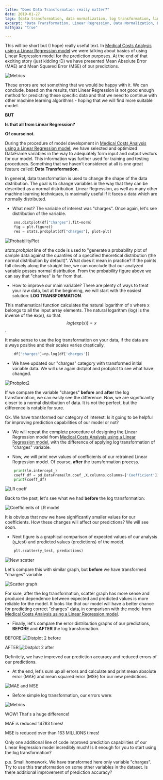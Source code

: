 ```yaml
---
title: "Does Data Transformation really matter?"
date: 2019-01-27
tags: [data transformation, data normalization, log transformation, linear regression, python]
excerpt: "Data Transformation, Linear Regression, Data Normalization, Log transformation"
mathjax: "true"

---
```


This will be short but (I hope) really useful text. In [Medical Costs Analysis using a Linear Regression model](https://mmilovanovic87.github.io/LinearRegression/) we were talking about basics of using Linear Regression model for the prediction purposes. At the end of that exciting story (just kidding :D) we have presented Mean Absolute Error (MAE) and Mean Squared Error (MSE) of our predictions.

<img src="{{ site.url }}{{ site.baseurl }}/images/LinearRegression/metrics.png" alt="Metrics">

These errors are not something that we would be happy with it. We can conclude, based on the results, that Linear Regression is not good enough method for predicting these specific data and that we need to continue with other machine learning algorithms - hoping that we will find more suitable model.

**BUT**

**Is that all from Linear Regression?**

**Of course not.**

During the procedure of model development in [Medical Costs Analysis using a Linear Regression model](https://mmilovanovic87.github.io/LinearRegression/), we have selected and optimized DataFrame variables in the way to adequately form input and output vectors for our model. This information was further used for training and testing procedures. Something that we haven't considered at all is one great feature called: **Data Transformation**.

In general, data transformation is used to change the shape of the data distribution. The goal is to change variables in the way that they can be described as a normal distribution. Linear Regression, as well as many other machine learning techniques, is maximally useful if it faces a data which are normally distributed.

* What next? The variable of interest was "charges". Once again, let's see distribution of the variable.

```python
    sns.distplot(df["charges"],fit=norm)
    fig = plt.figure()
    res = stats.probplot(df["charges"], plot=plt)
```
<img src="{{ site.url }}{{ site.baseurl }}/images/2 Data Normalization/ProbabilityPlot.png" alt="ProbabilityPlot">

*stats.probplot* line of the code is used to "generate a probability plot of sample data against the quantiles of a specified theoretical distribution (the normal distribution by default)". What does it mean in practice? If the points fall closely along the straight line, we can conclude that our analyzed variable posses normal distribution. From the probability figure above we can say that "charhes" is far from that.

* How to improve our main variable? There are plenty of ways to treat your raw data, but at the beginning, we will start with the easiest solution: **LOG TRANSFORMATION**.

This mathematical function calculates the natural logarithm of x where x belongs to all the input array elements. The natural logarithm (log) is the inverse of the exp(), so that:
 $$ log(exp(x)) = x $$.

 It make sense to use the log transformation on your data, if the data are always positive and their scales varies drastically.

```python
    df["charges"]=np.log(df['charges'])
```

* We have updated our "charges" category with transformed initial variable data. We will use again distplot and probplot to see what have changed.

<img src="{{ site.url }}{{ site.baseurl }}/images/2 Data Normalization/Probplot2.png" alt="Probplot2">

If we compare the variable "charges" **before** and **after** the log transformation, we can easily see the difference. Now, we are significantly closer to a normal distribution of data. It is not the perfect, but the difference is notable for sure.

Ok. We have transformed our category of interest. Is it going to be helpful for improving prediction capabilities of our model or not?

* We will repeat the complete procedure of designing the Linear Regression model from [Medical Costs Analysis using a Linear Regression model](https://mmilovanovic87.github.io/LinearRegression/), with the difference of applying log transformation of "charges" variable.

* Now, we will print new values of coefficients of our retrained Linear Regression model. Of course, **after** the transformation process.

```python
    print(lm.intercept_)
    coeff_df = pd.DataFrame(lm.coef_,X.columns,columns=['Coefficient'])
    print(coeff_df)
```
<img src="{{ site.url }}{{ site.baseurl }}/images/2 Data Normalization/LRcoeff.png" alt="LR coeff">

Back to the past, let's see what we had **before** the log transformation:

<img src="{{ site.url }}{{ site.baseurl }}/images/LinearRegression/coeff.png" alt="Coefficients of LR model">

It is obvious that now we have significantly smaller values for our coefficients. How these changes will affect our predictions? We will see soon.

* Next figure is a graphical comparison of expected values of our analysis (y_test) and predicted values (predictions) of the model.

```python
    plt.scatter(y_test, predictions)
```
<img src="{{ site.url }}{{ site.baseurl }}/images/2 Data Normalization/ScatterAfter.png" alt="New scatter">

Let's compare this with similar graph, but **before** we have transformed "charges" variable.

<img src="{{ site.url }}{{ site.baseurl }}/images/LinearRegression/scatter.png" alt="Scatter graph">

For sure, after the log transformation, scatter graph has more sense and produced dependence between expected and predicted values is more reliable for the model. It looks like that our model will have a better chance for predicting correct "charges" data, in comparison with the model from [Medical Costs Analysis using a Linear Regression model](https://mmilovanovic87.github.io/LinearRegression/).

* Finally, let's compare the error distribution graphs of our predictions, **BEFORE** and **AFTER** the log transformation.

BEFORE
<img src="{{ site.url }}{{ site.baseurl }}/images/LinearRegression/distplot2.png" alt="Distplot 2 before">

AFTER
<img src="{{ site.url }}{{ site.baseurl }}/images/2 Data Normalization/distplot2.png" alt="Distplot 2 after">

Definitely, we have improved our prediction accuracy and reduced errors of our predictions.

* At the end, let's sum up all errors and calculate and print mean absolute error (MAE) and mean squared error (MSE) for our new predictions.

<img src="{{ site.url }}{{ site.baseurl }}/images/2 Data Normalization/errors.png" alt="MAE and MSE">

* Before simple log transformation, our errors were:

<img src="{{ site.url }}{{ site.baseurl }}/images/LinearRegression/metrics.png" alt="Metrics">

WOW! That's a huge difference!

MAE is reduced 14783 times!

MSE is reduced over than 163 MILLIONS times!

Only one additional line of code improved prediction capabilities of our Linear Regression model incredibly much! Is it enough for you to start using the log transformation?

p.s. Small homework. We have transformed here only variable "charges". Try to use this transformation on some other variables in the dataset. Is there additional improvement of prediction accuracy?
